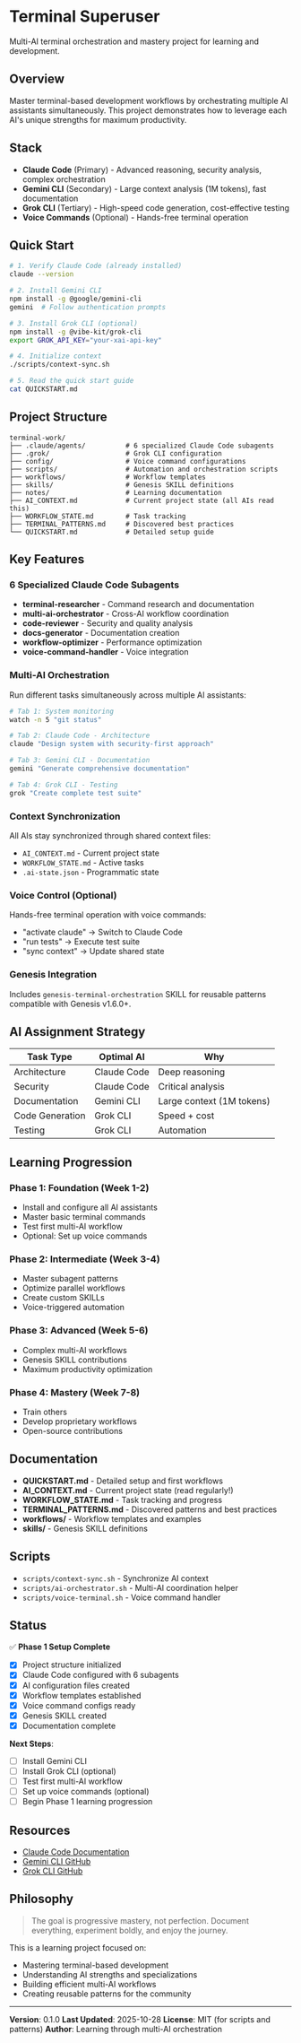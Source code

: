 # Terminal Superuser

Multi-AI terminal orchestration and mastery project for learning and development.

## Overview

Master terminal-based development workflows by orchestrating multiple AI assistants simultaneously. This project demonstrates how to leverage each AI's unique strengths for maximum productivity.

## Stack

- **Claude Code** (Primary) - Advanced reasoning, security analysis, complex orchestration
- **Gemini CLI** (Secondary) - Large context analysis (1M tokens), fast documentation
- **Grok CLI** (Tertiary) - High-speed code generation, cost-effective testing
- **Voice Commands** (Optional) - Hands-free terminal operation

## Quick Start

```bash
# 1. Verify Claude Code (already installed)
claude --version

# 2. Install Gemini CLI
npm install -g @google/gemini-cli
gemini  # Follow authentication prompts

# 3. Install Grok CLI (optional)
npm install -g @vibe-kit/grok-cli
export GROK_API_KEY="your-xai-api-key"

# 4. Initialize context
./scripts/context-sync.sh

# 5. Read the quick start guide
cat QUICKSTART.md
```

## Project Structure

```
terminal-work/
├── .claude/agents/          # 6 specialized Claude Code subagents
├── .grok/                   # Grok CLI configuration
├── config/                  # Voice command configurations
├── scripts/                 # Automation and orchestration scripts
├── workflows/               # Workflow templates
├── skills/                  # Genesis SKILL definitions
├── notes/                   # Learning documentation
├── AI_CONTEXT.md            # Current project state (all AIs read this)
├── WORKFLOW_STATE.md        # Task tracking
├── TERMINAL_PATTERNS.md     # Discovered best practices
└── QUICKSTART.md            # Detailed setup guide
```

## Key Features

### 6 Specialized Claude Code Subagents
- **terminal-researcher** - Command research and documentation
- **multi-ai-orchestrator** - Cross-AI workflow coordination
- **code-reviewer** - Security and quality analysis
- **docs-generator** - Documentation creation
- **workflow-optimizer** - Performance optimization
- **voice-command-handler** - Voice integration

### Multi-AI Orchestration
Run different tasks simultaneously across multiple AI assistants:
```bash
# Tab 1: System monitoring
watch -n 5 "git status"

# Tab 2: Claude Code - Architecture
claude "Design system with security-first approach"

# Tab 3: Gemini CLI - Documentation
gemini "Generate comprehensive documentation"

# Tab 4: Grok CLI - Testing
grok "Create complete test suite"
```

### Context Synchronization
All AIs stay synchronized through shared context files:
- `AI_CONTEXT.md` - Current project state
- `WORKFLOW_STATE.md` - Active tasks
- `.ai-state.json` - Programmatic state

### Voice Control (Optional)
Hands-free terminal operation with voice commands:
- "activate claude" → Switch to Claude Code
- "run tests" → Execute test suite
- "sync context" → Update shared state

### Genesis Integration
Includes `genesis-terminal-orchestration` SKILL for reusable patterns compatible with Genesis v1.6.0+.

## AI Assignment Strategy

| Task Type | Optimal AI | Why |
|-----------|-----------|-----|
| Architecture | Claude Code | Deep reasoning |
| Security | Claude Code | Critical analysis |
| Documentation | Gemini CLI | Large context (1M tokens) |
| Code Generation | Grok CLI | Speed + cost |
| Testing | Grok CLI | Automation |

## Learning Progression

### Phase 1: Foundation (Week 1-2)
- Install and configure all AI assistants
- Master basic terminal commands
- Test first multi-AI workflow
- Optional: Set up voice commands

### Phase 2: Intermediate (Week 3-4)
- Master subagent patterns
- Optimize parallel workflows
- Create custom SKILLs
- Voice-triggered automation

### Phase 3: Advanced (Week 5-6)
- Complex multi-AI workflows
- Genesis SKILL contributions
- Maximum productivity optimization

### Phase 4: Mastery (Week 7-8)
- Train others
- Develop proprietary workflows
- Open-source contributions

## Documentation

- **QUICKSTART.md** - Detailed setup and first workflows
- **AI_CONTEXT.md** - Current project state (read regularly!)
- **WORKFLOW_STATE.md** - Task tracking and progress
- **TERMINAL_PATTERNS.md** - Discovered patterns and best practices
- **workflows/** - Workflow templates and examples
- **skills/** - Genesis SKILL definitions

## Scripts

- `scripts/context-sync.sh` - Synchronize AI context
- `scripts/ai-orchestrator.sh` - Multi-AI coordination helper
- `scripts/voice-terminal.sh` - Voice command handler

## Status

✅ **Phase 1 Setup Complete**
- [x] Project structure initialized
- [x] Claude Code configured with 6 subagents
- [x] AI configuration files created
- [x] Workflow templates established
- [x] Voice command configs ready
- [x] Genesis SKILL created
- [x] Documentation complete

**Next Steps**:
- [ ] Install Gemini CLI
- [ ] Install Grok CLI (optional)
- [ ] Test first multi-AI workflow
- [ ] Set up voice commands (optional)
- [ ] Begin Phase 1 learning progression

## Resources

- [Claude Code Documentation](https://docs.claude.com/en/docs/claude-code)
- [Gemini CLI GitHub](https://github.com/google-gemini/gemini-cli)
- [Grok CLI GitHub](https://github.com/superagent-ai/grok-cli)

## Philosophy

> The goal is progressive mastery, not perfection. Document everything, experiment boldly, and enjoy the journey.

This is a learning project focused on:
- Mastering terminal-based development
- Understanding AI strengths and specializations
- Building efficient multi-AI workflows
- Creating reusable patterns for the community

---

**Version**: 0.1.0
**Last Updated**: 2025-10-28
**License**: MIT (for scripts and patterns)
**Author**: Learning through multi-AI orchestration
